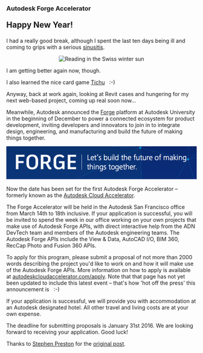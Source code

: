 <head>
<title>The 3D Web Coder</title>
<meta http-equiv="Content-Type" content="text/html; charset=utf-8"/>
<link rel="stylesheet" type="text/css" href="3dwc.css"/>
<script src="run_prettify.js" type="text/javascript"></script>
<!--
<script src="https://google-code-prettify.googlecode.com/svn/loader/run_prettify.js" type="text/javascript"></script>
-->
</head>

<!---

#adskdevnetwrk
#expressjs
#RestSharp
#Autodesk #IoT #SeeControl #cloud
#python #markdown #asciidoc
#gcal #caldav #googleapi
#milanojs
#3dwebaccel #prague #webgl #3dweb #a360
#au2015 #autocad #inventor #ah8 #cubeathens #developers
#aws #handlebars
#JsFiddle #Reactjs
#autodesku #rtceur
#Reactjs
#MongoDB
#mongolab
#Heroku
#restapi #nodejs #adsk
#javascript

akn_include

Roomedit @CouchDB Database Definition #au2015 #3dwebcoder #revitapi #autodesku #rtceur #SVG #javascript

You may be aware of the roomedit CouchDB app that I implemented for my 2D real-time round-trip cloud-based RoomEditorApp. Originally implemented in 2013, I migrated it to Revit 2016 for my class on connecting desktop and cloud at the Revit Technology Conference RTC Europe, and created a recording of it preparing to set up the AEC booth for Autodesk University. We were unable to find an easy way to upload the roomedit database definition files to CouchDB...

-->


### Autodesk Forge Accelerator

<p style="font-size: 150%; font-weight: bold">Happy New Year!</p>

I had a really good break, although I spent the last ten days being ill and coming to grips with a
serious [sinusitis](https://en.wikipedia.org/wiki/Sinusitis).

<center>
<img src="/p/2015/2016-01-03_wildhaus/791_jeremy_reading_cropped.jpg" alt="Reading in the Swiss winter sun" width="500">
</center>

I am getting better again now, though.

I also learned the nice card game [Tichu](https://en.wikipedia.org/wiki/Tichu) &nbsp; :-)

Anyway, back at work again, looking at Revit cases and hungering for my next web-based project, coming up real soon now...

Meanwhile, Autodesk announced the [Forge](http://forge.autodesk.com) platform at Autodesk University in the beginning of December to power a connected ecosystem for product development, inviting developers and innovators to join in to integrate design, engineering, and manufacturing and build the future of making things together.

<center>
<img src="img/forge_accelerator.png" alt="Forge Accelerator" width="800">
</center>

Now the date has been set for the first Autodesk Forge Accelerator &ndash; formerly known as
the [Autodesk Cloud Accelerator](http://autodeskcloudaccelerator.com).

The Forge Accelerator will be held in the Autodesk San Francisco office from March 14th to 18th inclusive. If your application is successful, you will be invited to spend the week in our office working on your own projects that make use of Autodesk Forge APIs, with direct interactive help from the ADN DevTech team and members of the Autodesk engineering teams. The Autodesk Forge APIs include the View & Data, AutoCAD I/O, BIM 360, RecCap Photo and Fusion 360 APIs.

To apply for this program, please submit a proposal of not more than 2000 words describing the project you'd like to work on and how it will make use of the Autodesk Forge APIs. More information on how to apply is available
at [autodeskcloudaccelerator.com/apply](http://autodeskcloudaccelerator.com/apply). Note that that page has not yet been updated to include this latest event &ndash; that's how 'hot off the press' this announcement is &nbsp; :-)

If your application is successful, we will provide you with accommodation at an Autodesk designated hotel. All other travel and living costs are at your own expense.

The deadline for submitting proposals is January 31st 2016. We are looking forward to receiving your application. Good luck!

Thanks to [Stephen Preston](http://adndevblog.typepad.com/cloud_and_mobile/stephen-preston) for
the [original post](http://adndevblog.typepad.com/cloud_and_mobile/2015/12/apply-to-attend-the-forge-accelerator.html).
